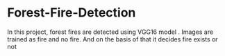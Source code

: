 # Forest-Fire-Detection
In this project, forest fires are detected using VGG16 model . Images are trained as fire and no fire. And on the basis of that it decides fire exists or not
